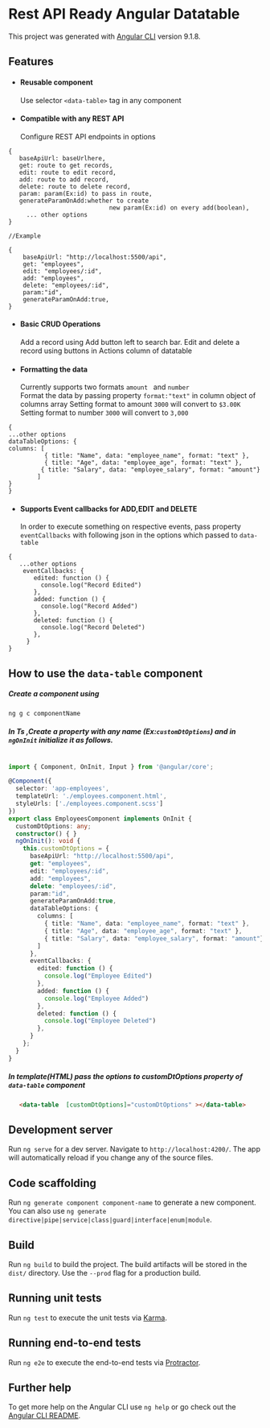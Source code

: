 # Rest API Ready Angular Datatable

This project was generated with [Angular CLI](https://github.com/angular/angular-cli) version 9.1.8.

## Features
  - #### Reusable component
  
    Use selector `<data-table>` tag in any component
  - #### Compatible with any REST API 
     Configure REST API endpoints  in options
```
{
   baseApiUrl: baseUrlhere,
   get: route to get records,
   edit: route to edit record,
   add: route to add record,
   delete: route to delete record,
   param: param(Ex:id) to pass in route,
   generateParamOnAdd:whether to create
                            new param(Ex:id) on every add(boolean),
     ... other options
}

//Example

{
    baseApiUrl: "http://localhost:5500/api",
    get: "employees",
    edit: "employees/:id",
    add: "employees",
    delete: "employees/:id",
    param:"id",
    generateParamOnAdd:true,
}
``` 
    
 - #### Basic CRUD Operations
    Add a record using Add button left to search bar.
   Edit and delete a record using buttons in Actions column of datatable
  - #### Formatting the data  
    Currently supports two formats `amount ` and `number`      
Format the data by passing property `format:"text"` in column object of columns array
Setting format to amount `3000` will convert  to `$3.00K`
   Setting format to number `3000`  will convert  to `3,000 `
```
{
...other options
dataTableOptions: {
columns: [
          { title: "Name", data: "employee_name", format: "text" },
          { title: "Age", data: "employee_age", format: "text" },
         { title: "Salary", data: "employee_salary", format: "amount"}
        ]
}
}        
```        

  - #### Supports Event callbacks  for ADD,EDIT and DELETE
  
    In order to execute something on respective events, pass property `eventCallbacks` with following json in the options which passed to `data-table`
 ```  
{
    ...other options
     eventCallbacks: {
        edited: function () {
          console.log("Record Edited")
        },
        added: function () {
          console.log("Record Added")
        },
        deleted: function () {
          console.log("Record Deleted")
        },
      }
}
```

## How to use the `data-table` component

##### Create a component using
``` bash
ng g c componentName
```

##### In Ts ,Create a property with any name (Ex:`customDtOptions`) and in `ngOnInit` initialize it as follows.
``` typescript

import { Component, OnInit, Input } from '@angular/core';

@Component({
  selector: 'app-employees',
  templateUrl: './employees.component.html',
  styleUrls: ['./employees.component.scss']
})
export class EmployeesComponent implements OnInit {
  customDtOptions: any;
  constructor() { }
  ngOnInit(): void {
    this.customDtOptions = {
      baseApiUrl: "http://localhost:5500/api",
      get: "employees",
      edit: "employees/:id",
      add: "employees",
      delete: "employees/:id",
      param:"id",
      generateParamOnAdd:true,
      dataTableOptions: {
        columns: [
          { title: "Name", data: "employee_name", format: "text" },
          { title: "Age", data: "employee_age", format: "text" },
          { title: "Salary", data: "employee_salary", format: "amount"}
        ]
      },
      eventCallbacks: {
        edited: function () {
          console.log("Employee Edited")
        },
        added: function () {
          console.log("Employee Added")
        },
        deleted: function () {
          console.log("Employee Deleted")
        },
      }
    };
  }
}
```
##### In template(HTML) pass the options to customDtOptions property of `data-table` component
``` html
   <data-table  [customDtOptions]="customDtOptions" ></data-table>
```

## Development server

Run `ng serve` for a dev server. Navigate to `http://localhost:4200/`. The app will automatically reload if you change any of the source files.

## Code scaffolding

Run `ng generate component component-name` to generate a new component. You can also use `ng generate directive|pipe|service|class|guard|interface|enum|module`.

## Build

Run `ng build` to build the project. The build artifacts will be stored in the `dist/` directory. Use the `--prod` flag for a production build.

## Running unit tests

Run `ng test` to execute the unit tests via [Karma](https://karma-runner.github.io).

## Running end-to-end tests

Run `ng e2e` to execute the end-to-end tests via [Protractor](http://www.protractortest.org/).

## Further help

To get more help on the Angular CLI use `ng help` or go check out the [Angular CLI README](https://github.com/angular/angular-cli/blob/master/README.md).
